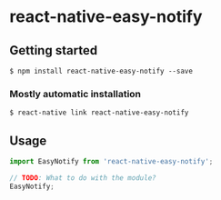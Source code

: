 # react-native-easy-notify

## Getting started

`$ npm install react-native-easy-notify --save`

### Mostly automatic installation

`$ react-native link react-native-easy-notify`

## Usage
```javascript
import EasyNotify from 'react-native-easy-notify';

// TODO: What to do with the module?
EasyNotify;
```
